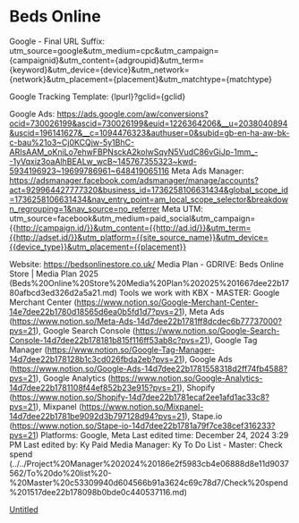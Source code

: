 # Beds Online

Google - Final URL Suffix: utm_source=google&utm_medium=cpc&utm_campaign={campaignid}&utm_content={adgroupid}&utm_term={keyword}&utm_device={device}&utm_network={network}&utm_placement={placement}&utm_matchtype={matchtype}

Google Tracking Template: {lpurl}?gclid={gclid}

Google Ads: https://ads.google.com/aw/conversions?ocid=730026199&ascid=730026199&euid=1226364206&__u=2038040894&uscid=196141627&__c=1094476323&authuser=0&subid=gb-en-ha-aw-bk-c-bau%21o3~Cj0KCQjw-5y1BhC-ARIsAAM_oKniLo7ehwFBPNsckA2kolwSqyN5VudC86vGiJp-1mm_--1yVqxiz3oaAlhBEALw_wcB~145767355323~kwd-5934196923~19699786961~648419065116
Meta Ads Manager: https://adsmanager.facebook.com/adsmanager/manage/accounts?act=929964427777320&business_id=1736258106631434&global_scope_id=1736258106631434&nav_entry_point=am_local_scope_selector&breakdown_regrouping=1&nav_source=no_referrer
Meta UTM: utm_source=facebook&utm_medium=paid_social&utm_campaign={{http://campaign.id/}}&utm_content={{http://ad.id/}}&utm_term={{http://adset.id/}}&utm_platform={{site_source_name}}&utm_device={{device_type}}&utm_placement={{placement}}

Website: https://bedsonlinestore.co.uk/
Media Plan - GDRIVE: Beds Online Store | Media Plan 2025 (Beds%20Online%20Store%20Media%20Plan%202025%201667dee22b1780afbcd3ed326d2a5a21.md)
Tools we work with KBX - MASTER: Google Merchant Center (https://www.notion.so/Google-Merchant-Center-14e7dee22b1780d18565d6ea0b5fd1d7?pvs=21), Meta Ads (https://www.notion.so/Meta-Ads-14d7dee22b1781ff8dcdec6b77737000?pvs=21), Google Search Console (https://www.notion.so/Google-Search-Console-14d7dee22b178181b815f116ff53ab8c?pvs=21), Google Tag Manager (https://www.notion.so/Google-Tag-Manager-14d7dee22b178128b1c3cd026fbda2eb?pvs=21), Google Ads (https://www.notion.so/Google-Ads-14d7dee22b1781558318d2ff74fb4588?pvs=21), Google Analytics (https://www.notion.so/Google-Analytics-14d7dee22b1781108f44ef852b23e915?pvs=21), Shopify (https://www.notion.so/Shopify-14d7dee22b1781ecaf2ee1afd1ac33c8?pvs=21), Mixpanel (https://www.notion.so/Mixpanel-14d7dee22b1781be9092d3b797128d94?pvs=21), Stape.io (https://www.notion.so/Stape-io-14d7dee22b1781a79f7ce38cef316233?pvs=21)
Platforms: Google, Meta
Last edited time: December 24, 2024 3:29 PM
Last edited by: Ky 
Paid Media Manager: Ky 
To Do List - Master: Check spend (../../Project%20Manager%202024%20186e2f5983cb4e06888d8e11d9037562/To%20do%20list%20-%20Master%20c53309940d604566b91a3624c69c78d7/Check%20spend%201517dee22b178098b0bde0c440537116.md)

[Untitled](Beds%20Online%201537dee22b1780748ea2fca477b9c373/Untitled%201537dee22b1781beb178f804beda87d1.csv)